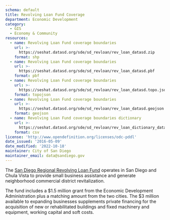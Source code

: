 ```yaml
---
schema: default
title: Revolving Loan Fund Coverage
department: Economic Development
category:
  - GIS
  - Economy & Community
resources:
  - name: Revolving Loan Fund coverage boundaries
    url: >-
      https://seshat.datasd.org/sde/sd_revloan/rev_loan_datasd.zip
    format: shp
  - name: Revolving Loan Fund coverage boundaries
    url: >-
      https://seshat.datasd.org/sde/sd_revloan/rev_loan_datasd.pbf
    format: pbf
  - name: Revolving Loan Fund coverage boundaries
    url: >-
      https://seshat.datasd.org/sde/sd_revloan/rev_loan_datasd.topo.json
    format: topojson
  - name: Revolving Loan Fund coverage boundaries
    url: >-
      https://seshat.datasd.org/sde/sd_revloan/rev_loan_datasd.geojson
    format: geojson
  - name: Revolving Loan Fund coverage boundaries dictionary
    url: >-
      https://seshat.datasd.org/sde/sd_revloan/rev_loan_dictionary_datasd.csv
    format: csv
license: 'http://www.opendefinition.org/licenses/odc-pddl'
date_issued: '2016-05-09'
date_modified: '2022-10-18'
maintainer: City of San Diego
maintainer_email: data@sandiego.gov
---
```

The <a href="https://www.sandiego.gov/economic-development/business/financing/" target="_blank" rel="noopener">San Diego Regional Revolving Loan Fund</a> operates in San Diego and Chula Vista to provide small business assistance and generate neighborhood commercial district revitalization.
<!--more-->

The fund includes a $1.5 million grant from the Economic Development Administration plus a matching amount from the two cities. The $3 million available to expanding businesses supplements private financing for the acquisition of new or rehabilitated buildings and fixed machinery and equipment, working capital and soft costs.
